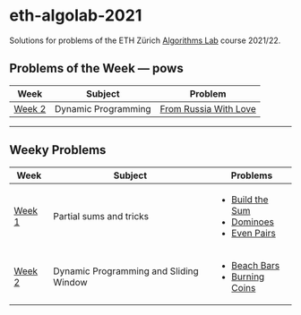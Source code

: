# eth-algolab-2021
Solutions for problems of the ETH Zürich [Algorithms Lab](https://cadmo.ethz.ch/education/lectures/HS21/algolab) course 2021/22.

## Problems of the Week — pows
| Week     | Subject | Problem |
| -------- | ------------- | ------------- |
| [Week 2](/pows/02-from-russia-with-love) | Dynamic Programming  | [From Russia With Love](/pows/02-from-russia-with-love/rom-russia-with-love.pdf) |
---

## Weeky Problems
| Week  | Subject | Problems |
| ------------- | ------------- | ------------- |
| [Week 1](/week01)  | Partial sums and tricks  | <ul><li>[Build the Sum](/week01/build-the-sum/build-the-sum.pdf)</li><li>[Dominoes](/week01/dominoes/dominoes.pdf)</li><li>[Even Pairs](/week01/even-pairs/even-pairs.pdf)</li></ul>|
| [Week 2](/week02)  | Dynamic Programming and Sliding Window  | <ul><li>[Beach Bars](/week02/beach-bars/beach-bars.pdf)</li><li>[Burning Coins](/week02/burning-coins/burning-coins.pdf)</li></ul>|